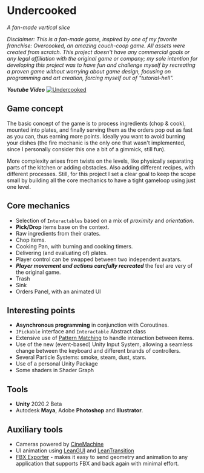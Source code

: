 # Undercooked

_A fan-made vertical slice_

_Disclaimer: This is a fan-made game, inspired by one of my favorite franchise: Overcooked, an amazing couch-coop game. All assets were created from scratch. This project doesn't have any commercial goals or any legal affiliation with the original game or company; my sole intention for developing this project was to have fun and challenge myself by recreating a proven game without worrying about game design, focusing on programming and art creation, forcing myself out of "tutorial-hell"._

_**Youtube Video**_
[![Undercooked](https://img.youtube.com/vi/oFFEIDPF9XE/0.jpg)](https://www.youtube.com/watch?v=oFFEIDPF9XE)


## Game concept

The basic concept of the game is to process ingredients (chop & cook), mounted into plates, and finally serving them as the orders pop out as fast as you can, thus earning more points.
Ideally you want to avoid burning your dishes (the fire mechanic is the only one that wasn't implemented, since I personally consider this one a bit of a gimmick, still fun).

More complexity arises from twists on the levels, like physically separating parts of the kitchen or adding obstacles. Also adding different recipes, with different processes.
Still, for this project I set a clear goal to keep the scope small by building all the core mechanics to have a tight gameloop using just one level.

## Core mechanics

* Selection of `Interactables` based on a mix of _proximity_ and _orientation_.
* **Pick/Drop** items base on the context.
* Raw ingredients from their crates.
* Chop items.
* Cooking Pan, with burning and cooking timers.
* Delivering (and evaluating of) plates.
* Player control can be swapped between two independent avatars.
* **_Player movement and actions carefully recreated_** the feel are very of the original game.
* Trash
* Sink
* Orders Panel, with an animated UI

## Interesting points

* **Asynchronous programming** in conjunction with Coroutines.
* `IPickable` interface and `Interactable` Abstract class
* Extensive use of [Pattern Matching](https://docs.microsoft.com/en-us/dotnet/csharp/pattern-matching) to handle interaction between items.
* Use of the new (event-based) Unity Input System, allowing a seamless change between the keyboard and different brands of controllers.
* Several Particle Systems: smoke, steam, dust, stars.
* Use of a personal Unity Package
* Some shaders in Shader Graph

## Tools

* **Unity** 2020.2 Beta
* Autodesk **Maya**, Adobe **Photoshop** and **Illustrator**.

## Auxiliary tools

* Cameras powered by [CineMachine](https://docs.unity3d.com/Packages/com.unity.cinemachine@2.6/manual/index.html)
* UI animation using [LeanGUI](http://carloswilkes.com/Documentation/LeanGUI) and [LeanTransition](http://carloswilkes.com/Documentation/LeanTransition)
* [FBX Exporter](https://docs.unity3d.com/Packages/com.unity.formats.fbx@2.0/manual/index.html) - makes it easy to send geometry and animation to any application that supports FBX and back again with minimal effort.

